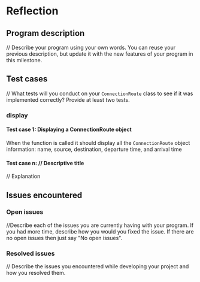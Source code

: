 # Reflection

## Program description
// Describe your program using your own words. You can reuse your previous description, but update it with the new features of your program in this milestone.

## Test cases
// What tests will you conduct on your `ConnectionRoute` class to see if it was implemented correctly? Provide at least two tests.

### display
#### Test case 1: Displaying a ConnectionRoute object
When the function is called it should display all the `ConnectionRoute` object information: name, source, destination, departure time, and arrival time

#### Test case n: // Descriptive title
// Explanation


## Issues encountered
### Open issues
//Describe each of the issues you are currently having with your program. If you had more time, describe how you would you fixed the issue. If there are no open issues then just say "No open issues".

### Resolved issues
// Describe the issues you encountered while developing your project and how you resolved them.
